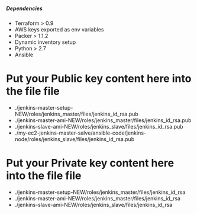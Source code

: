 ##### Dependencies

  - Terraform > 0.9
  - AWS keys exported as env variables
  - Packer > 1.1.2
  - Dynamic inventory setup
  - Python > 2.7
  - Ansible

# Put your Public key content here into the file file
- ./jenkins-master-setup-NEW/roles/jenkins_master/files/jenkins_id_rsa.pub
- ./jenkins-master-ami-NEW/roles/jenkins_master/files/jenkins_id_rsa.pub
- ./jenkins-slave-ami-NEW/roles/jenkins_slave/files/jenkins_id_rsa.pub
- ./my-ec2-jenkins-master-salve/ansible-code/jenkins-node/roles/jenkins_slave/files/jenkins_id_rsa.pub

# Put your Private key content here into the file file
- ./jenkins-master-setup-NEW/roles/jenkins_master/files/jenkins_id_rsa
- ./jenkins-master-ami-NEW/roles/jenkins_master/files/jenkins_id_rsa
- ./jenkins-slave-ami-NEW/roles/jenkins_slave/files/jenkins_id_rsa

  
